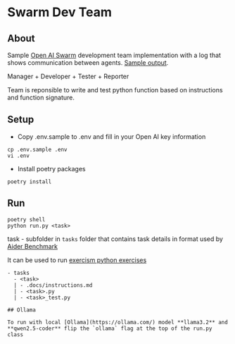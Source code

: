 # Swarm Dev Team

## About

Sample [Open AI Swarm](https://github.com/openai/swarm/) development team implementation with a log that shows communication between agents. [Sample output](output.txt).

Manager + Developer + Tester + Reporter

Team is reponsible to write and test python function based on instructions and function signature.

## Setup

- Copy .env.sample to .env and fill in your Open AI key information
```
cp .env.sample .env
vi .env
```

- Install poetry packages
```
poetry install
```

## Run
```
poetry shell
python run.py <task>
```
task - subfolder in `tasks` folder that contains task details in format used by [Aider Benchmark](https://aider.chat/docs/benchmarks.html#the-benchmark)

It can be used to run [exercism python exercises](https://github.com/exercism/python/tree/main/exercises/practice)

```
- tasks
  - <task>
  | - .docs/instructions.md
  | - <task>.py
  | - <task>_test.py

## Ollama

To run with local [Ollama](https://ollama.com/) model **llama3.2** and **qwen2.5-coder** flip the `ollama` flag at the top of the run.py class